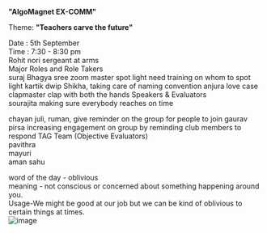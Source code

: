 **"AlgoMagnet  EX-COMM"**                                          

Theme: **"Teachers carve the future"**                           		
 
Date                    :              5th September	                               
Time                    :             	7:30 - 8:30 pm	                    
Rohit nori                     sergeant at arms		
Major Roles and Role Takers		
suraj	Bhagya sree zoom master spot light	need training on whom to spot light
kartik	dwip Shikha, 	taking care of naming convention
anjura	love case clapmaster	clap with both the hands
Speakers & Evaluators		
	sourajita	making sure everybody reaches on time
		
chayan	juli, ruman,	give reminder on the group for people to join
gaurav	pirsa	increasing engagement on group by reminding club members to respond
TAG Team (Objective Evaluators)		
pavithra		
mayuri		
aman sahu		
		
word of the day - oblivious		
meaning - not conscious or concerned about something happening around you.		
Usage-We might be good at our job but we can be kind of oblivious to certain things at times.		
![image](https://user-images.githubusercontent.com/85113970/132159109-2e26ed26-1684-4e07-ace1-138fad6be741.png)
